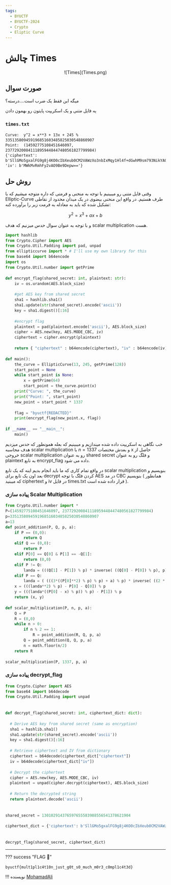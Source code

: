 ```yaml
---
tags:
  - BYUCTF
  - BYUCTF-2024
  - Crypto  
  - Eliptic Curve
---
```



# چالش Times

<center> 
![Times](Times.png)
</center>

## صورت سوال
میگه این فقط یک ضرب است....درسته؟


یه فایل متنی و یک اسکریپت پایتون رو بهمون دادن

### `times.txt`
```
Curve:  y^2 = x**3 + 13x + 245 % 335135809459196851603485825030548860907
Point:  (14592775108451646097, 237729200841118959448447480561827799984)
{'ciphertext': b'SllGMo5gxalFG9g8j4KO0cIbXeub0CM2VAWzXo3nbIxMqy1Hl4f+dGwhM9sm793NikYA0EjxvFyRMcU2tKj54Q==', 'iv': b'MWkMvRmhFy2vAO9Be9Depw=='}
```

## روش حل

وقتی فایل متنی رو میبینیم با توجه به منحنی و فرمتی که داره متوجه میشیم که با Elliptic-Curve طرف هستیم. در واقع این منحنی بیضوی در یک میدان محدود از نقاطی تشکیل شده که باید به معادله به فرمت زیر را برآورده کنه:

$$y^2 =x^3 + ax + b$$

و با توجه به عنوان سوال حدس میزنیم که هدف scalar  multiplication هست.

```python linenums="1"
import hashlib
from Crypto.Cipher import AES 
from Crypto.Util.Padding import pad, unpad
from ellipticcurve import * # I'll use my own library for this
from base64 import b64encode
import os
from Crypto.Util.number import getPrime

def encrypt_flag(shared_secret: int, plaintext: str):
    iv = os.urandom(AES.block_size)

    #get AES key from shared secret
    sha1 = hashlib.sha1()
    sha1.update(str(shared_secret).encode('ascii'))
    key = sha1.digest()[:16]

    #encrypt flag
    plaintext = pad(plaintext.encode('ascii'), AES.block_size)
    cipher = AES.new(key, AES.MODE_CBC, iv)
    ciphertext = cipher.encrypt(plaintext)

    return { "ciphertext" : b64encode(ciphertext), "iv" : b64encode(iv) }
    
def main():
    the_curve = EllipticCurve(13, 245, getPrime(128))
    start_point = None
    while start_point is None:
        x = getPrime(64)
        start_point = the_curve.point(x)
    print("Curve: ", the_curve)
    print("Point: ", start_point)
    new_point = start_point * 1337

    flag = "byuctf{REDACTED}"
    print(encrypt_flag(new_point.x, flag))

if __name__ == "__main__":
    main()
```

خب نگاهی به اسکریپت داده شده میندازیم و میبینیم که بعله همونطور که حدس میزدیم هدف محاسبه scalar multiplication با $n=1337$ و بعدش مختصات x حاصل از خروجی scalar multiplication رو به عنوان shared secret و فلگ رو به عنوان plaintext به تابع encrypt_flag داده می شود.


در واقع تمام کاری که ما باید انجام بدیم اینه که یک تابع scalar multiplication بنویسیم و بعد اون یک تابع برای decrypt کردن فلگ با توجه AES در مد CBC بنویسیم ( همانطور که میبنید ciphertext و iv در فایل times.txt قرار داده شده است ).


### پیاده سازی Scalar Multiplication
```python linenums="1"
from Crypto.Util.number import *
P=(14592775108451646097, 237729200841118959448447480561827799984)
p=335135809459196851603485825030548860907
a=13
def point_addition(P, Q, p, a):
    if P == (0,0):
        return Q
    elif Q == (0,0):
        return P
    elif P[0] == Q[0] & P[1] == -Q[1]:
        return (0,0)
    elif P != Q:
        landa = (((Q[1] - P[1]) % p) * inverse( ((Q[0] - P[0]) % p), p)) % p
    elif P == Q:
        landa = ( (((3*((P[0]**2) % p) % p) + a) % p) * inverse( ((2 * P[1]) % p), p)) % p
    x = (((landa**2) % p) - P[0] - Q[0]) % p
    y = (((landa*((P[0] - x) % p)) % p) - P[1]) % p
    return (x, y)

def scalar_multiplication(P, n, p, a):
    Q = P
    R = (0,0)
    while n > 0:
        if n % 2 == 1:
            R = point_addition(R, Q, p, a)
        Q = point_addition(Q, Q, p, a)
        n = math.floor(n/2)
    return R

scalar_multiplication(P, 1337, p, a)
```

### پیاده سازی decrypt_flag
```python
from Crypto.Cipher import AES
from base64 import b64decode
from Crypto.Util.Padding import unpad


def decrypt_flag(shared_secret: int, ciphertext_dict: dict):

  # Derive AES key from shared secret (same as encryption)
  sha1 = hashlib.sha1()
  sha1.update(str(shared_secret).encode('ascii'))
  key = sha1.digest()[:16]

  # Retrieve ciphertext and IV from dictionary
  ciphertext = b64decode(ciphertext_dict["ciphertext"])
  iv = b64decode(ciphertext_dict["iv"])

  # Decrypt the ciphertext
  cipher = AES.new(key, AES.MODE_CBC, iv)
  plaintext = unpad(cipher.decrypt(ciphertext), AES.block_size)

  # Return the decrypted string
  return plaintext.decode('ascii')


shared_secret = 130102914376597655583988556541378621904

ciphertext_dict = {'ciphertext': b'SllGMo5gxalFG9g8j4KO0cIbXeub0CM2VAWzXo3nbIxMqy1Hl4f+dGwhM9sm793NikYA0EjxvFyRMcU2tKj54Q==', 'iv': b'MWkMvRmhFy2vAO9Be9Depw=='}


decrypt_flag(shared_secret, ciphertext_dict)
```



---
??? success "FLAG :triangular_flag_on_post:"
    <div dir="ltr">`byuctf{mult1pl1c4t10n_just_g0t_s0_much_m0r3_c0mpl1c4t3d}`</div>


!!! نویسنده
    [MohamadAli](https://github.com/wh1te-r0s3)

